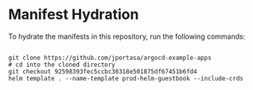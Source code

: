 
# Manifest Hydration

To hydrate the manifests in this repository, run the following commands:

```shell

git clone https://github.com/jportasa/argocd-example-apps
# cd into the cloned directory
git checkout 92598393fec5ccbc38318e501875df67451b6fd4
helm template . --name-template prod-helm-guestbook --include-crds
```